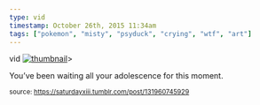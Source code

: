 ```yaml
---
type: vid
timestamp: October 26th, 2015 11:34am
tags: ["pokemon", "misty", "psyduck", "crying", "wtf", "art"]
---
```

vid
[![thumbnail](http://i3.ytimg.com/vi/__2Fe9XpGug/maxresdefault.jpg)](https://www.youtube.com/watch?v=__2Fe9XpGug)>
    
You’ve been waiting all your adolescence for this moment.
 
  
<small>source: https://saturdayxiii.tumblr.com/post/131960745929</small>
